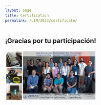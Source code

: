 ```yaml
---
layout: page
title: Certification
permalink: /LIM/2023/certificate/
---
```


## ¡Gracias por tu participación!

<img width="300" src="/images/workshops/lim_2023.png" data-action="zoom">